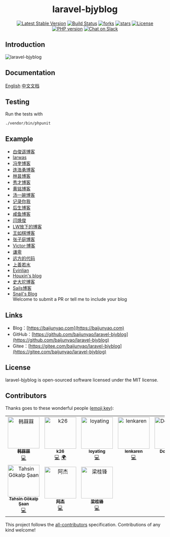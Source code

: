<h1 align="center">laravel-bjyblog</h1>
<p align="center">
    <a href="https://packagist.org/packages/baijunyao/laravel-bjyblog"><img alt="Latest Stable Version" src="https://img.shields.io/packagist/v/baijunyao/laravel-bjyblog.svg"/></a>
    <a href="https://travis-ci.com/baijunyao/laravel-bjyblog"><img alt="Build Status" src="https://travis-ci.com/baijunyao/laravel-bjyblog.svg?branch=master"/></a>
    <a href="https://github.com/baijunyao/laravel-bjyblog"><img alt="forks" src="https://img.shields.io/github/forks/baijunyao/laravel-bjyblog.svg"/></a>
    <a href="https://github.com/baijunyao/laravel-bjyblog"><img alt="stars" src="https://img.shields.io/github/stars/baijunyao/laravel-bjyblog.svg"/></a>
    <a href="https://github.com/baijunyao/laravel-bjyblog"><img alt="License" src="https://img.shields.io/github/license/baijunyao/laravel-bjyblog.svg"/></a>
    <a href="https://packagist.org/packages/baijunyao/laravel-bjyblog"><img alt="PHP version" src="https://img.shields.io/packagist/php-v/baijunyao/laravel-bjyblog.svg"/></a>
    <a href="https://join.slack.com/t/baijunyao/shared_invite/enQtNjU3Nzk4Nzk4NjU3LWRhYmI4YmI3YjhjOTQyZGE2YTA3OTZjMjlhNGM4ZWQyNzNiOTMyYWI5YzAzYmE0ZDBhNmVjOWU1NTc4MWIxMzc"><img src="https://img.shields.io/badge/Slack%20%23laravel--bjyblog-join-orange.svg" alt="Chat on Slack"></a>
</p>


## Introduction

![laravel-bjyblog](https://baijunyao.com/uploads/article/20171210/5a2d533982e36.jpg)  

## Documentation
[English](https://baijunyao.com/docs/laravel-bjyblog/en) [中文文档](https://baijunyao.com/docs/laravel-bjyblog)  

## Testing
Run the tests with  
```
./vendor/bin/phpunit
```

## Example
- [白俊遥博客](https://baijunyao.com)
- [larwas](https://www.larwas.com)
- [冯奎博客](https://fengkui.net)
- [连浩勇博客](https://lhyong.cn)
- [林昙博客](http://blog.umaske.com)
- [秀才博客](https://www.ergouphp.com)
- [黄铭博客](https://blog.8ary.com)
- [汤一碗博客](https://blog.uliuli.fun)
- [记录你我](https://recwe.com)
- [后生博客](https://blog.w3ww.com)
- [咸鱼博客](http://www.tao3210.com)
- [闫焕俊](https://www.lovemoney.store)
- [LW放下的博客](http://www.putyy.com)
- [王如棋博客](http://wangruqi.top)
- [张子庭博客](https://www.loyating.com)
- [Victor·博客](http://victorblog.top)
- [谦卑](https://www.rxly.xyz)
- [远方的代码](https://yunqiblog.cn)
- [上善若水](https://www.cassi.top)
- [Evinlian](https://y.evinlian.com)
- [Houxin's blog](https://www.wku8.com)
- [史大坨博客](https://www.shidatuos.cn)
- [Sails博客](https://sails.site)
- [Snail's Blog](https://www.snail-c.cn)  
Welcome to submit a PR or tell me to include your blog

## Links
- Blog：[https://baijunyao.com](https://baijunyao.com)   
- GitHub：[https://github.com/baijunyao/laravel-bjyblog](https://github.com/baijunyao/laravel-bjyblog)   
- Gitee：[https://gitee.com/baijunyao/laravel-bjyblog](https://gitee.com/baijunyao/laravel-bjyblog)   

## License
laravel-bjyblog is open-sourced software licensed under the MIT license.

## Contributors

Thanks goes to these wonderful people ([emoji key](https://allcontributors.org/docs/en/emoji-key)):

<!-- ALL-CONTRIBUTORS-LIST:START - Do not remove or modify this section -->
<!-- prettier-ignore -->
<table>
  <tr>
    <td align="center"><a href="https://www.hanjiaxin.com"><img src="https://avatars2.githubusercontent.com/u/27951114?v=4" width="100px;" alt="韩槑槑"/><br /><sub><b>韩槑槑</b></sub></a><br /><a href="https://github.com/baijunyao/laravel-bjyblog/commits?author=Han-MeiM" title="Code">💻</a></td>
    <td align="center"><a href="https://github.com/khyoz"><img src="https://avatars1.githubusercontent.com/u/26684951?v=4" width="100px;" alt="k26"/><br /><sub><b>k26</b></sub></a><br /><a href="https://github.com/baijunyao/laravel-bjyblog/commits?author=khyoz" title="Code">💻</a> <a href="#translation-khyoz" title="Translation">🌍</a></td>
    <td align="center"><a href="https://www.loyating.com"><img src="https://avatars1.githubusercontent.com/u/5088390?v=4" width="100px;" alt="loyating"/><br /><sub><b>loyating</b></sub></a><br /><a href="https://github.com/baijunyao/laravel-bjyblog/commits?author=loyating" title="Code">💻</a></td>
    <td align="center"><a href="https://github.com/lenkaren"><img src="https://avatars2.githubusercontent.com/u/10875170?v=4" width="100px;" alt="lenkaren"/><br /><sub><b>lenkaren</b></sub></a><br /><a href="https://github.com/baijunyao/laravel-bjyblog/commits?author=lenkaren" title="Code">💻</a></td>
    <td align="center"><a href="https://github.com/shukunwang"><img src="https://avatars2.githubusercontent.com/u/16896140?v=4" width="100px;" alt="Doraemon"/><br /><sub><b>Doraemon</b></sub></a><br /><a href="https://github.com/baijunyao/laravel-bjyblog/commits?author=shukunwang" title="Code">💻</a></td>
    <td align="center"><a href="http://xtty.ru"><img src="https://avatars1.githubusercontent.com/u/253228?v=4" width="100px;" alt="Yuran"/><br /><sub><b>Yuran</b></sub></a><br /><a href="https://github.com/baijunyao/laravel-bjyblog/issues?q=author%3Ayuri25" title="Bug reports">🐛</a> <a href="#translation-yuri25" title="Translation">🌍</a></td>
    <td align="center"><a href="https://baijunyao.com"><img src="https://avatars1.githubusercontent.com/u/9360694?v=4" width="100px;" alt="白俊遥"/><br /><sub><b>白俊遥</b></sub></a><br /><a href="https://github.com/baijunyao/laravel-bjyblog/commits?author=baijunyao" title="Code">💻</a> <a href="#translation-baijunyao" title="Translation">🌍</a> <a href="https://github.com/baijunyao/laravel-bjyblog/commits?author=baijunyao" title="Documentation">📖</a> <a href="https://github.com/baijunyao/laravel-bjyblog/commits?author=baijunyao" title="Tests">⚠️</a></td>
  </tr>
  <tr>
    <td align="center"><a href="http://tahsingokalp.com"><img src="https://avatars1.githubusercontent.com/u/3122047?v=4" width="100px;" alt="Tahsin Gökalp Şaan"/><br /><sub><b>Tahsin Gökalp Şaan</b></sub></a><br /><a href="https://github.com/baijunyao/laravel-bjyblog/commits?author=TahsinGokalp" title="Code">💻</a></td>
    <td align="center"><a href="https://github.com/xyj2156"><img src="https://avatars3.githubusercontent.com/u/22341646?v=4" width="100px;" alt="阿杰"/><br /><sub><b>阿杰</b></sub></a><br /><a href="https://github.com/baijunyao/laravel-bjyblog/commits?author=xyj2156" title="Code">💻</a></td>
    <td align="center"><a href="https://findcat.cn/"><img src="https://avatars1.githubusercontent.com/u/37197772?v=4" width="100px;" alt="梁桂锋"/><br /><sub><b>梁桂锋</b></sub></a><br /><a href="https://github.com/baijunyao/laravel-bjyblog/commits?author=liangguifeng" title="Code">💻</a></td>
  </tr>
</table>

<!-- ALL-CONTRIBUTORS-LIST:END -->

This project follows the [all-contributors](https://github.com/all-contributors/all-contributors) specification. Contributions of any kind welcome!
